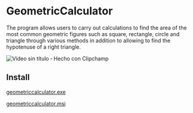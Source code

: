 # GeometricCalculator

The program allows users to carry out calculations to find the area of the most common geometric figures 
such as square, rectangle, circle and triangle through various methods in addition to allowing to find 
the hypotenuse of a right triangle.

![Vídeo sin título ‐ Hecho con Clipchamp](https://user-images.githubusercontent.com/65524105/225424930-a2c02115-8949-437e-873a-e1d69a5137f4.gif)

## Install
[geometriccalculator.exe ](./calculadora/release/setup.exe)

[geometriccalculator.msi](./calculadora/release/calculadora.msi)
